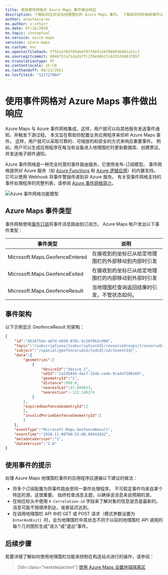 ```yaml
---
title: 使用事件网格对 Azure Maps 事件做出响应
description: 了解如何应对涉及地理围栏的 Azure Maps 事件。 了解如何侦听映射事件以及如何使用事件网格将事件重新路由到事件处理程序。
author: anastasia-ms
ms.author: v-stharr
ms.date: 07/16/2020
ms.topic: conceptual
ms.service: azure-maps
services: azure-maps
ms.custom: mvc
ms.openlocfilehash: ff5b14705f05debf97fb0fe26f88993b001a52c3
ms.sourcegitcommit: 0046757af1da267fc2f0e88617c633524883795f
ms.translationtype: HT
ms.contentlocale: zh-CN
ms.lasthandoff: 08/13/2021
ms.locfileid: "121727984"
---
```

# <a name="react-to-azure-maps-events-by-using-event-grid"></a>使用事件网格对 Azure Maps 事件做出响应

Azure Maps 与 Azure 事件网格集成，这样，用户就可以向其他服务发送事件通知，并触发下游过程。 本文旨在帮助你配置业务应用程序来侦听 Azure Maps 事件。 这样，用户就可以采取可靠的、可缩放的和安全的方式来响应重要事件。 例如，用户可以生成应用程序在每当有设备进入地理围栏时更新数据库、创建票证，并发送电子邮件通知。

Azure 事件网格是一种完全托管的事件路由服务，它使用发布-订阅模型。 事件网格提供对 Azure 服务（如 [Azure Functions](../azure-functions/functions-overview.md) 和 [Azure 逻辑应用](../azure-functions/functions-overview.md)）的内置支持。 它可以使用 Webhook 将事件警报传递到非 Azure 服务。 有关受事件网格支持的事件处理程序的完整列表，请参阅 [Azure 事件网格简介](../event-grid/overview.md)。


![Azure 事件网格功能模型](./media/azure-maps-event-grid-integration/azure-event-grid-functional-model.png)


## <a name="azure-maps-events-types"></a>Azure Maps 事件类型

事件网格使用[事件订阅](../event-grid/concepts.md#event-subscriptions)将事件消息路由到订阅方。 Azure Maps 帐户发出以下事件类型： 

| 事件类型 | 说明 |
| ---------- | ----------- |
| Microsoft.Maps.GeofenceEntered | 在接收到的坐标已从给定地理围栏的外部移动到内部时引发 |
| Microsoft.Maps.GeofenceExited | 在接收到的坐标已从给定地理围栏的内部移动到外部时引发 |
| Microsoft.Maps.GeofenceResult | 当地理围栏查询返回结果时引发，不管状态如何。 |

## <a name="event-schema"></a>事件架构

以下示例显示 GeofenceResult 的架构：

```JSON
{
    "id":"451675de-a67d-4929-876c-5c2bf0b2c000",
    "topic":"/subscriptions/{subscriptionId}/resourceGroups/{resourceGroup}/providers/Microsoft.Maps/accounts/{accountName}",
    "subject":"/spatial/geofence/udid/{udid}/id/{eventId}",
    "data":{
        "geometries":[
            {
                "deviceId":"device_1",
                "udId":"1a13b444-4acf-32ab-ce4e-9ca4af20b169",
                "geometryId":"1",
                "distance":999.0,
                "nearestLat":47.609833,
                "nearestLon":-122.148274
            }
        ],
        "expiredGeofenceGeometryId":[
        ],
        "invalidPeriodGeofenceGeometryId":[
        ]
    },
    "eventType":"Microsoft.Maps.GeofenceResult",
    "eventTime":"2018-11-08T00:52:08.0954283Z",
    "metadataVersion":"1",
    "dataVersion":"1.0"
}

```

## <a name="tips-for-consuming-events"></a>使用事件的提示

处理 Azure Maps 地理围栏事件的应用程序应遵循以下建议的做法：

* 将多个订阅配置为将事件路由至同一事件处理程序。 不可假定事件均来自某个特定的源，这很重要。 始终检查消息主题，以确保该消息来自预期的源。
* 在响应标头中使用 `X-Correlation-id` 字段来了解对象的信息是否是最新的。 消息可能不按顺序到达，或者延迟达到。
* 在调用地理围栏 API 中的 GET 或 POST 请求（模式参数设置为 `EnterAndExit`）时，会为地理围栏中其状态不同于以前的地理围栏 API 调用的每个几何图形生成“进入”或“退出”事件。

## <a name="next-steps"></a>后续步骤

若要详细了解如何使用地理围栏功能来控制在构造站点进行的操作，请参阅：

> [!div class="nextstepaction"] 
> [使用 Azure Maps 设置地域隔离区](tutorial-geofence.md)